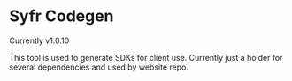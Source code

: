 # Syfr Codegen

Currently v1.0.10

This tool is used to generate SDKs for client use. Currently just a holder for several dependencies and used by website repo.
